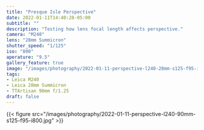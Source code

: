 ```yaml
---
title: "Presque Isle Perspective"
date: 2022-01-11T14:40:28-05:00
subtitle: ""
description: "Testing how lens focal length affects perspective."
camera: "M240"
lens: "28mm Summicron"
shutter_speed: "1/125"
iso: "800"
aperature: "9.5"
gallery_feature: true
image: "/images/photography/2022-01-11-perspective-l240-28mm-s125-f95-i800.jpg"
tags:
- Leica M240
- Leica 28mm Summicron
- TTArtisan 90mm f/1.25
draft: false
---
```


{{< figure src="/images/photography/2022-01-11-perspective-l240-90mm-s125-f95-i800.jpg" >}}
